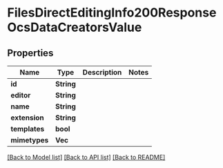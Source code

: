 # FilesDirectEditingInfo200ResponseOcsDataCreatorsValue

## Properties

Name | Type | Description | Notes
------------ | ------------- | ------------- | -------------
**id** | **String** |  | 
**editor** | **String** |  | 
**name** | **String** |  | 
**extension** | **String** |  | 
**templates** | **bool** |  | 
**mimetypes** | **Vec<String>** |  | 

[[Back to Model list]](../README.md#documentation-for-models) [[Back to API list]](../README.md#documentation-for-api-endpoints) [[Back to README]](../README.md)



